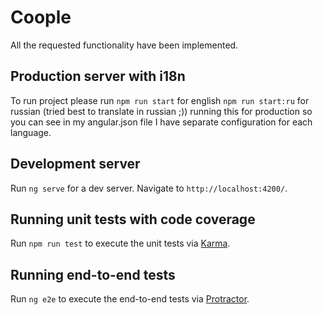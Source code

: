 # Coople

All the requested functionality have been implemented.

## Production server with i18n

To run project please run `npm run start` for english `npm run start:ru` for russian (tried best to translate in russian ;)) running this for production so you can see in my angular.json file I have separate configuration for each language.

## Development server

Run `ng serve` for a dev server. Navigate to `http://localhost:4200/`.

## Running unit tests with code coverage

Run `npm run test` to execute the unit tests via [Karma](https://karma-runner.github.io).

## Running end-to-end tests

Run `ng e2e` to execute the end-to-end tests via [Protractor](http://www.protractortest.org/).
